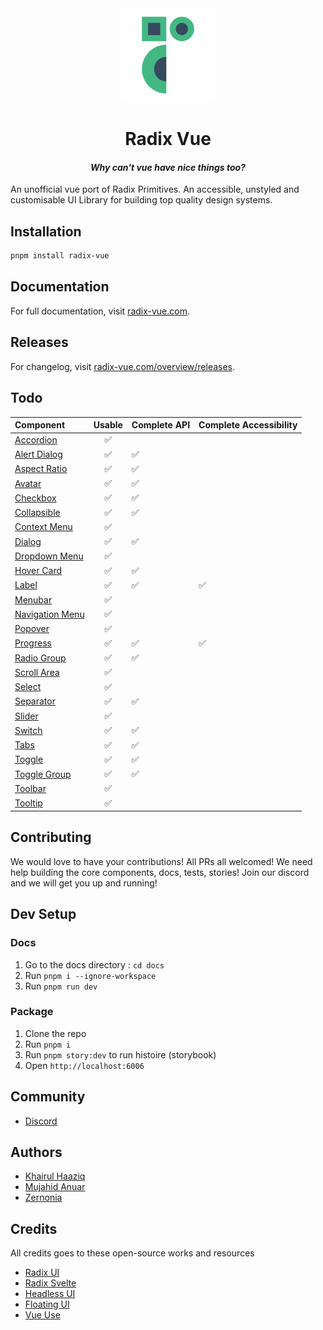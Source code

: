 <div align="center">
<img alt="radix-vue.svg" src="static/radix-vue.svg" height="150"/>

# Radix Vue

#### _Why can't vue have nice things too?_
</div>

An unofficial vue port of Radix Primitives.
An accessible, unstyled and customisable UI Library for building top quality design systems.

## Installation

```bash
pnpm install radix-vue
```

## Documentation

For full documentation, visit [radix-vue.com](https://radix-vue.com).

## Releases

For changelog, visit [radix-vue.com/overview/releases](https://radix-vue.com/overview/releases).

## Todo

| Component                                                           | Usable | Complete API | Complete Accessibility |
|:--------------------------------------------------------------------|:------:|--------------|------------------------|
| [Accordion](https://radix-vue.com/components/accordion)             |   ✅    |              |                        |
| [Alert Dialog](https://radix-vue.com/components/alert-dialog)       |   ✅    | ✅            |                        |
| [Aspect Ratio](https://radix-vue.com/components/aspect-ratio)       |   ✅    | ✅            |                        |
| [Avatar](https://radix-vue.com/components/avatar)                   |   ✅    | ✅            |                        |
| [Checkbox](https://radix-vue.com/components/checkbox)               |   ✅    | ✅            |                        |
| [Collapsible](https://radix-vue.com/components/collapsible)         |   ✅    | ✅            |                        |
| [Context Menu](https://radix-vue.com/components/context-menu)       |   ✅    |              |                        |
| [Dialog](https://radix-vue.com/components/dialog)                   |   ✅    | ✅            |                        |
| [Dropdown Menu](https://radix-vue.com/components/dropdown-menu)     |   ✅    |              |                        |
| [Hover Card](https://radix-vue.com/components/hover-card)           |   ✅    | ✅            |                        |
| [Label](https://radix-vue.com/components/label)                     |   ✅    | ✅            | ✅                      |
| [Menubar](https://radix-vue.com/components/menubar)                 |   ✅    |              |                        |
| [Navigation Menu](https://radix-vue.com/components/navigation-menu) |   ✅    |              |                        |
| [Popover](https://radix-vue.com/components/popover)                 |   ✅    |              |                        |
| [Progress](https://radix-vue.com/components/progress)               |   ✅    | ✅            | ✅                      |
| [Radio Group](https://radix-vue.com/components/radio-group)         |   ✅    | ✅            |                        |
| [Scroll Area](https://radix-vue.com/components/scroll-area)         |   ✅    |              |                        |
| [Select](https://radix-vue.com/components/select)                   |   ✅    |              |                        |
| [Separator](https://radix-vue.com/components/separator)             |   ✅    | ✅            |                        |
| [Slider](https://radix-vue.com/components/slider)                   |   ✅    |              |                        |
| [Switch](https://radix-vue.com/components/switch)                   |   ✅    | ✅            |                        |
| [Tabs](https://radix-vue.com/components/tabs)                       |   ✅    | ✅            |                        |
| [Toggle](https://radix-vue.com/components/toggle)                   |   ✅    | ✅            |                        |
| [Toggle Group](https://radix-vue.com/components/toggle-group)       |   ✅    | ✅            |                        |
| [Toolbar](https://radix-vue.com/components/toolbar)                 |   ✅    |              |                        |
| [Tooltip](https://radix-vue.com/components/tooltip)                 |   ✅    |              |                        |

## Contributing

We would love to have your contributions! All PRs all welcomed! We need help building the core components, docs, tests, stories! Join our discord and we will get you up and running!

## Dev Setup

### Docs

1. Go to the docs directory : `cd docs`
2. Run `pnpm i --ignore-workspace`
3. Run `pnpm run dev`

### Package

1. Clone the repo
2. Run `pnpm i`
3. Run `pnpm story:dev` to run histoire (storybook)
4. Open `http://localhost:6006`

## Community

- [Discord](https://discord.gg/jZUsrAADe5)

## Authors

- [Khairul Haaziq](https://github.com/khairulhaaziq)
- [Mujahid Anuar](https://github.com/mujahidfa)
- [Zernonia](https://github.com/zernonia)

## Credits

All credits goes to these open-source works and resources

- [Radix UI](https://radix-ui.com)
- [Radix Svelte](https://radix-svelte.com)
- [Headless UI](https://headlessui.com)
- [Floating UI](https://floating-ui.com)
- [Vue Use](https://vueuse.org)

